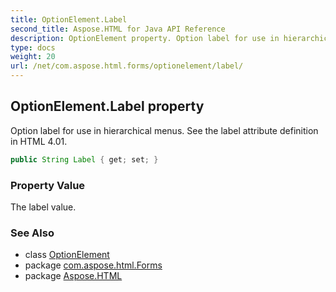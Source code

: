 ```yaml
---
title: OptionElement.Label
second_title: Aspose.HTML for Java API Reference
description: OptionElement property. Option label for use in hierarchical menus. See the label attribute definition in HTML 4.01
type: docs
weight: 20
url: /net/com.aspose.html.forms/optionelement/label/
---
```

## OptionElement.Label property

Option label for use in hierarchical menus. See the label attribute definition in HTML 4.01.

```java
public String Label { get; set; }
```

### Property Value

The label value.

### See Also

* class [OptionElement](../)
* package [com.aspose.html.Forms](../../optionelement/)
* package [Aspose.HTML](../../../)
